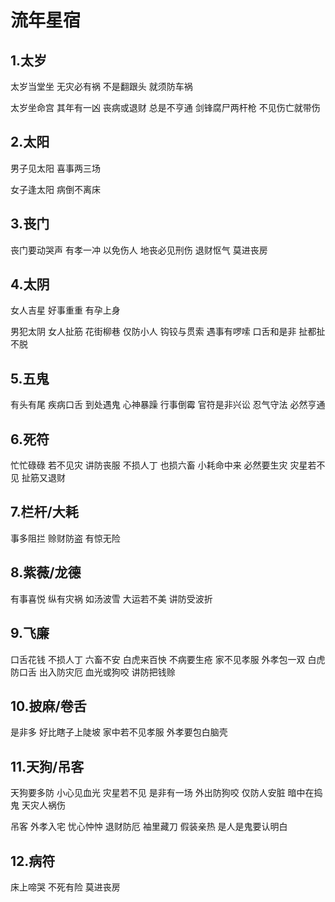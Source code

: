 # 流年星宿

## 1.太岁

太岁当堂坐 无灾必有祸 不是翻跟头 就须防车祸

太岁坐命宫 其年有一凶 丧病或退财 总是不亨通 剑锋腐尸两杆枪 不见伤亡就带伤

## 2.太阳

男子见太阳 喜事两三场

女子逢太阳 病倒不离床

## 3.丧门

丧门要动哭声 有孝一冲 以免伤人 地丧必见刑伤 退财怄气 莫进丧房

## 4.太阴

女人吉星 好事重重 有孕上身

男犯太阴 女人扯筋 花街柳巷 仅防小人 钩铰与贯索 遇事有啰嗦 口舌和是非 扯都扯不脱

## 5.五鬼

有头有尾 疾病口舌 到处遇鬼 心神暴躁 行事倒霉 官符是非兴讼 忍气守法 必然亨通

## 6.死符

忙忙碌碌 若不见灾 讲防丧服 不损人丁 也损六畜 小耗命中来 必然要生灾 灾星若不见 扯筋又退财

## 7.栏杆/大耗

事多阻拦 赊财防盗 有惊无险

## 8.紫薇/龙德

有事喜悦 纵有灾祸 如汤波雪 大运若不美 讲防受波折

## 9.飞廉

口舌花钱 不损人丁 六畜不安 白虎来百怏 不病要生疮 家不见孝服 外孝包一双 白虎防口舌 出入防灾厄 血光或狗咬 讲防把钱赊

## 10.披麻/卷舌

是非多 好比瞎子上陡坡 家中若不见孝服 外孝要包白脑壳

## 11.天狗/吊客

天狗要多防 小心见血光 灾星若不见 是非有一场 外出防狗咬 仅防人安脏 暗中在捣鬼 天灾人祸伤

吊客 外孝入宅 忧心忡忡 退财防厄 袖里藏刀 假装亲热 是人是鬼要认明白

## 12.病符

床上啼哭 不死有险 莫进丧房
